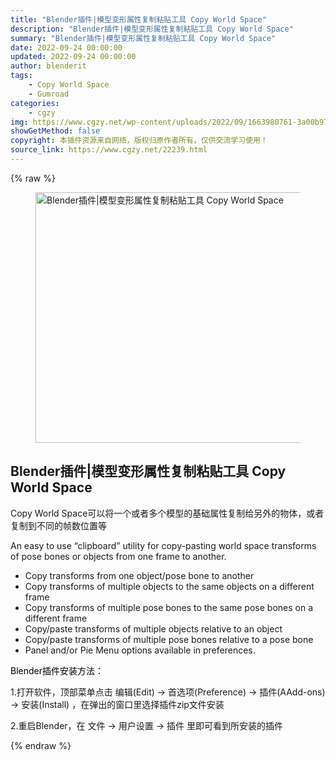 ```yaml
---
title: "Blender插件|模型变形属性复制粘贴工具 Copy World Space"
description: "Blender插件|模型变形属性复制粘贴工具 Copy World Space"
summary: "Blender插件|模型变形属性复制粘贴工具 Copy World Space"
date: 2022-09-24 00:00:00
updated: 2022-09-24 00:00:00
author: blenderit
tags: 
    - Copy World Space
    - Gumroad
categories:
    - cgzy
img: https://www.cgzy.net/wp-content/uploads/2022/09/1663980761-3a00b973841276b.jpg
showGetMethod: false
copyright: 本插件资源来自网络，版权归原作者所有，仅供交流学习使用！
source_link: https://www.cgzy.net/22239.html
---
```


{% raw %}
<div class="wp-block-image is-style-border-round-and-with-shadow"><figure class="aligncenter size-full"><img fetchpriority="high" decoding="async" width="1005" height="401" src="https://www.cgzy.net/wp-content/uploads/2022/09/1663980585-0f8ff4b2d8d16ad.jpg" class="wp-image-22240" srcset="https://www.cgzy.net/wp-content/uploads/2022/09/1663980585-0f8ff4b2d8d16ad.jpg 1005w, https://www.cgzy.net/wp-content/uploads/2022/09/1663980585-0f8ff4b2d8d16ad-512x204.jpg 512w" sizes="(max-width: 1005px) 100vw, 1005px" title="Blender插件|模型变形属性复制粘贴工具 Copy World Space" alt="Blender插件|模型变形属性复制粘贴工具 Copy World Space"></figure></div><div class="wp-block-pandastudio-title"><div class="title_style_01"><h2 id="h2-0">Blender插件|模型变形属性复制粘贴工具 Copy World Space</h2></div></div><p>Copy World Space可以将一个或者多个模型的基础属性复制给另外的物体，或者复制到不同的帧数位置等</p><p>An easy to use “clipboard” utility for copy-pasting world space transforms of pose bones or objects from one frame to another.</p><ul><li>Copy transforms from one object/pose bone to another</li><li>Copy transforms of multiple objects to the same objects on a different frame</li><li>Copy transforms of multiple pose bones to the same pose bones on a different frame</li><li>Copy/paste transforms of multiple objects relative to an object</li><li>Copy/paste transforms of multiple pose bones relative to a pose bone</li><li>Panel and/or Pie Menu options available in preferences.</li></ul><p><mark style="background-color:rgba(0, 0, 0, 0)" class="has-inline-color has-vivid-red-color">Blender插件安装方法：</mark></p><p>1.打开软件，顶部菜单点击 编辑(Edit) → 首选项(Preference) → 插件(AAdd-ons) → 安装(Install) ，在弹出的窗口里选择插件zip文件安装</p><p>2.重启Blender，在 文件 → 用户设置 → 插件 里即可看到所安装的插件</p>
<div style="display: none">cgzy</div>
{% endraw %}